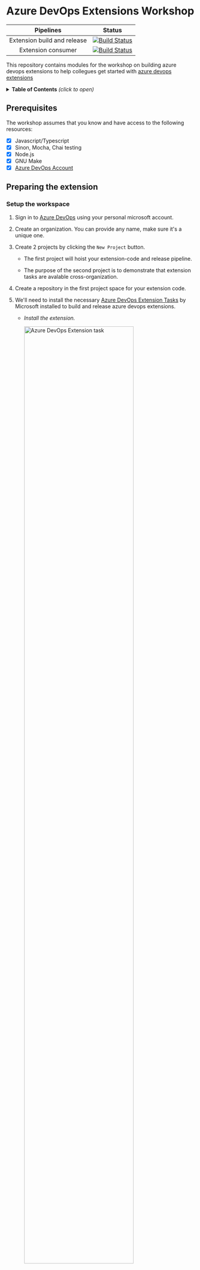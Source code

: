 # Azure DevOps Extensions Workshop

| Pipelines | Status |
| :--: | :--: |
| Extension build and release | [![Build Status](https://dev.azure.com/TCSTechCommWorkshop/CDaaSGlobal/_apis/build/status/Global-Extension?branchName=master)](https://dev.azure.com/TCSTechCommWorkshop/CDaaSGlobal/_build/latest?definitionId=1&branchName=master) |
| Extension consumer | [![Build Status](https://dev.azure.com/TCSTechCommWorkshop/CDaaSGlobal/_apis/build/status/Test-Extension?branchName=main)](https://dev.azure.com/TCSTechCommWorkshop/CDaaSGlobal/_build/latest?definitionId=4&branchName=main) |

This repository contains modules for the workshop on building azure devops extensions
to help collegues get started with [azure devops extensions](https://docs.microsoft.com/en-us/azure/devops/extend/overview?view=azure-devops)

<details>
<summary><b>Table of Contents</b> <I>(click to open)</I></summary>

- [Prerequisites](#prerequisites)
- [Preparing the extension](#preparing-the-extension)
  - [Setup the workspace](#setup-the-workspace)
  - [Setup the marketplace service connection](#setup-the-marketplace-service-connection)
  - [Create the publisher](#create-the-publisher)
  - [Setup the Azure DevOps Pipeline](#setup-the-azure-devops-pipeline)
- [Using the extension](#using-the-extension)
  - [Install the extension](install-the-extension)
  - [Setup the consumer pipeline](#setup-the-consumer-pipeline)

</details>

## Prerequisites

The workshop assumes that you know and have access to the following resources:

- [x] Javascript/Typescript
- [x] Sinon, Mocha, Chai testing
- [x] Node.js
- [x] GNU Make
- [x] [Azure DevOps Account](https://azure.microsoft.com/en-us/services/devops/)

## Preparing the extension

### Setup the workspace

1. Sign in to [Azure DevOps](https://dev.azure.com/) using your personal microsoft account.

2. Create an organization. You can provide any name, make sure it's a unique one.

3. Create 2 projects by clicking the `New Project` button.

    - The first project will hoist your extension-code and release pipeline.

    - The purpose of the second project is to demonstrate that extension tasks are avalable cross-organization.

4. Create a repository in the first project space for your extension code.

5. We'll need to install the necessary [Azure DevOps Extension Tasks](https://marketplace.visualstudio.com/items?itemName=ms-devlabs.vsts-developer-tools-build-tasks) by Microsoft installed to build and release azure devops extensions.

    - _Install the extension._

      <img src="./demo-images/azure-devops-ext-task.png" width="80%" alt="Azure DevOps Extension task">

    - _Check if the extension is correctly installed by visiting <OrganizationName> -> Organization settings -> Extensions._

      <img src="./demo-images/prereq-extension-installed.png" width="80%" alt="Extension correctly installed">

6. Clone the repository code and delete the current git remote using below steps.
(We will upload the same code to the azure repository).

    ```shell
    # Git clone the repository
    https://github.com/Biswajee/Azure-DevOps-Extensions-Workshop.git

    # Remove the remote url for the cloned repo
    git remote remove origin

    # Add the new remote url from your azure devops extension repository
    git remote add origin https://<OrganizationName>@dev.azure.com/<OrganizationName>/<ProjectName>/_git/<AzureRepositoryName>
    git push -u origin --all
    ```

7. Check whether the code you've pushed got successfully updated in the azure devops respository.

Horray! You've completed the first subtask 🎉🎉

### Setup the marketplace service connection

1. Go to the project space where your extension repository is present.

2. `[User Settings]` > `[Personal access tokens]` > `[ + New Token]`.

    ![User settings location](./demo-images/user-settings.png)

3. `[Project Settings]` > `[Service Connections]` > `[Create Service Connection]`.

4. In the search bar, find **Visual Studio Marketplace**. Click Next.

5. Add your personal access token that you copied.

6. Provide the name of the service connection and an optional description.

7. Make sure the **Grant access permission to all pipelines** is checked ✅.

_Please note the name of the service connection after creating._

### Create the publisher

1. Go to the [publish your extension](https://marketplace.visualstudio.com/manage/createpublisher?managePageRedirect=true) page and create a publisher. Please note the **publisher ID** after creating.

_(Any details other than the name of the publisher and the publsher id are optional.)_

### Setup the Azure DevOps Pipeline

The Azure DevOps pipeline is located at the root of the project
[here](./az-build-and-release-pipeline.yaml).
Please update the values in the variable section of the pipeline (Line 19 to 29) as under:

```yaml
variables:
  # the publisher id you've created
  publisherId: <YOUR-PUBLISHER-ID>
  # the value of url after https://dev.azure.com/<YOUR-ORGANIZATION-NAME>
  # this value will be used to share the produced extension with the organization
  # multiple values can be provided as shown: organization1,organization2
  shareWithOrganization: <YOUR-ORGANIZATION-NAME>
  # example of organization url: https://dev.azure.com/biswajitr
  shareWithOrganization.URLs: <YOUR-ORGANIZATION-URL> 
  # the name of the marketplace service connection that you've created
  marketplaceServiceConnectionName: <YOUR-MARKETPLACE-SERVICE-CONNECTION>
```

Now, we're ready to create our first pipeline 🎉

1. Click the pipelines icon in the azure devops platform.

2. Click on `[ New Pipeline ]` button.

3. Select following responses when prompted:

    - Where is your code: Azure Repos Git

    - Select a repository: <YOUR-REPOSITORY>

    - Configure your pipeline: Existing Azure Pipelines YAML file

    - Enter pipeline path as: `/az-build-and-release-pipeline.yaml`

Click on **continue** to setup your pipeline.

Review your pipeline YAML and hit **run** to execute the pipeline.

## Using the extension

Now that your build and release pipelines executed successfully, we can test our extension
using another pipeline. Before, we can do that you must ensure that the extension is shared
with the organization where you're trying to use.

### Install the extension

The azure devops extension gets automatically installed in the target organization
when the build is triggered using the azure pipelines.

_You can verify whether the extension is installed properly by visiting <OrganizationName> -> Organization settings -> Extensions._
or `https://dev.azure.com/<OrganizationName>/_settings/extensions?tab=installed`.

<img src="./demo-images/installed-extension-preview.png" width="70%">

### Setup the consumer pipeline

Now, we are ready to test our azure devops extension tasks in all the shared organizations.
Your personal Azure DevOps might allow pipelines to execute only in one project space.
If you're able to run pipelines in different projects in the same organization, you can
set up the below pipeline anywhere within the shared organizations.

1. Create another repository in the same organization and project.

2. Create a new pipeline using the following steps:

    1. Click the pipelines icon in the azure devops platform.

    2. Click on `[ New Pipeline ]` button.

    3. Select following responses when prompted:

        - Where is your code: Azure Repos Git

        - Select the repository: <YOUR-CONSUMER-REPOSITORY>

        - Configure your pipeline: Starter pipeline

3. Look for the `HelloWorld` and `TwoSum` tasks in the tasks pane. And add them.

4. Your final pipeline should look like below yaml.

    ```yaml
    trigger:
    # the current branch that you're in
    - main
    - master

    pool:
      vmImage: ubuntu-20.04

    steps:
    - task: HelloWorld@0
    - task: TwoSum@0
      inputs:
        firstNumber: '7'
        secondNumber: '6'
    ```

> Please refer to the successful release and test pipelines [here](#azure-devops-extensions-workshop).
